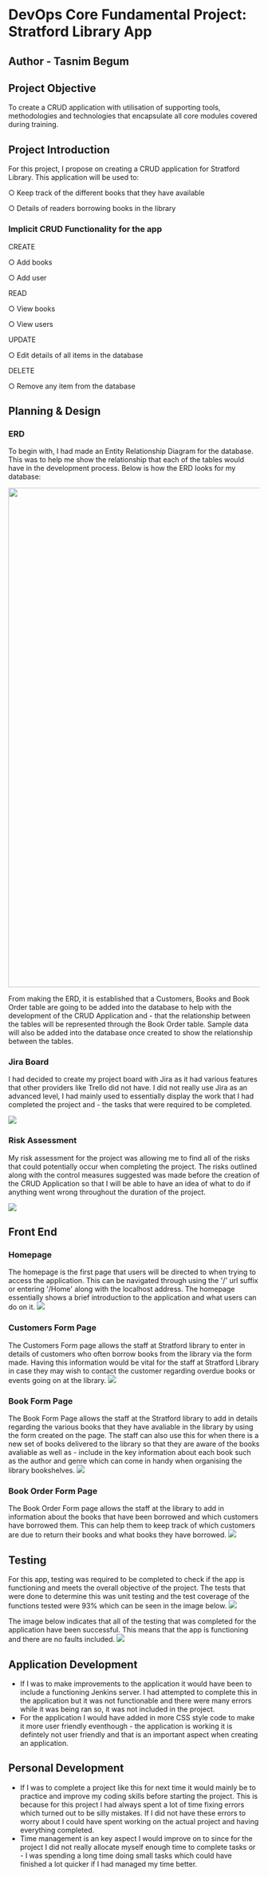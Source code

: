 # DevOps Core Fundamental Project: Stratford Library App
## Author - Tasnim Begum
## Project Objective
<p> To create a CRUD application with utilisation of supporting tools, methodologies and technologies that encapsulate all core modules covered during training.

## Project Introduction
<p> For this project, I propose on creating a CRUD application for Stratford Library. This application will be used to: 
<p> ○ Keep track of the different books that they have available
<p> ○ Details of readers borrowing books in the library

### Implicit CRUD Functionality for the app
<p> CREATE
<p> ○ Add books
<p> ○ Add user
<p> READ
<p> ○ View books
<p> ○ View users
<p> UPDATE
<p> ○ Edit details of all items in the database
<p> DELETE
<p> ○ Remove any item from the database

## Planning & Design
### ERD
<p> To begin with, I had made an Entity Relationship Diagram for the database. This was to help me show the relationship that each of the tables would have in the development process. Below is how the ERD looks for my database:
<p>
<img src = "https://user-images.githubusercontent.com/60227889/182921550-c951d57c-6647-439c-b799-a1003e7d5865.png" width="1000">
<p> From making the ERD, it is established that a Customers, Books and Book Order table are going to be added into the database to help with the development of the CRUD Application and - that the relationship between the tables will be represented through the Book Order table. Sample data will also be added into the database once created to show the relationship between the tables. 

### Jira Board
<p> I had decided to create my project board with Jira as it had various features that other providers like Trello did not have. I did not really use Jira as an advanced level, I had mainly used to essentially display the work that I had completed the project and - the tasks that were required to be completed. 
<p> 
<img src = "https://user-images.githubusercontent.com/60227889/182929866-3af1a9bb-3ce9-4c9f-a1d0-c0c4db33b0ce.png" widith="1000">

### Risk Assessment
<p> My risk assessment for the project was allowing me to find all of the risks that could potentially occur when completing the project. The risks outlined along with the control measures suggested was made before the creation of the CRUD Application so that I will be able to have an idea of what to do if anything went wrong throughout the duration of the project. 
<p>
<img src = "https://user-images.githubusercontent.com/60227889/182939899-acc2d865-0da1-4bdc-9cf5-bc031a34a99f.png">

## Front End
### Homepage
<p> The homepage is the first page that users will be directed to when trying to access the application. This can be navigated through using the '/' url suffix or entering '/Home' along with the localhost address. The homepage essentially shows a brief introduction to the application and what users can do on it.

<img src = "https://user-images.githubusercontent.com/60227889/182939395-b1eeaa90-9c89-4a0f-b98d-3e04dd73417e.png">

### Customers Form Page
<p> The Customers Form page allows the staff at Stratford library to enter in details of customers who often borrow books from the library via the form made. Having this information would be vital for the staff at Stratford Library in case they may wish to contact the customer regarding overdue books or events going on at the library.

<img src = "https://user-images.githubusercontent.com/60227889/182942714-4aae160e-6f97-42f6-a3a2-201e673cf071.png">

### Book Form Page
<p> The Book Form Page allows the staff at the Stratford library to add in details regarding the various books that they have avaliable in the library by using the form created on the page. The staff can also use this for when there is a new set of books delivered to the library so that they are aware of the books avaliable as well as - include in the key information about each book such as the author and genre which can come in handy when organising the library bookshelves.

<img src = "https://user-images.githubusercontent.com/60227889/182943344-fee79d0e-f172-4027-9e77-5540652d0ba6.png">

### Book Order Form Page
<p> The Book Order Form page allows the staff at the library to add in information about the books that have been borrowed and which customers have borrowed them. This can help them to keep track of which customers are due to return their books and what books they have borrowed.
	
<img src = "https://user-images.githubusercontent.com/60227889/182944083-c4161bee-0635-45d1-9f3c-48e0632817db.png">

## Testing
<p> For this app, testing was required to be completed to check if the app is functioning and meets the overall objective of the project. The tests that were done to determine this was unit testing and the test coverage of the functions tested were 93% which can be seen in the image below. 

<img src = "https://user-images.githubusercontent.com/60227889/182945496-04a32dbd-1c7f-4638-a6c9-2fc4d4ed9cae.png">

<p> The image below indicates that all of the testing that was completed for the application have been successful. This means that the app is functioning and there are no faults included. 

<img src = "https://user-images.githubusercontent.com/60227889/182945826-c0fab5e0-d3c9-4b71-8878-5a098d1cc5bc.png">

## Application Development
- If I was to make improvements to the application it would have been to include a functioning Jenkins server. I had attempted to complete this in the application but it was not functionable and there were many errors while it was being ran so, it was not included in the project.
- For the application I would have added in more CSS style code to make it more user friendly eventhough -  the application is working it is defintely not user friendly and that is an important aspect when creating an application.

## Personal Development
- If I was to complete a project like this for next time it would mainly be to practice and improve my coding skills before starting the project. This is because for this project I had always spent a lot of time fixing errors which turned out to be silly mistakes. If I did not have these errors to worry about I could have spent working on the actual project and having everything completed. 
- Time management is an key aspect I would improve on to since for the project I did not really allocate myself enough time to complete tasks or - I was spending a long time doing small tasks which could have finished a lot quicker if I had managed my time better. 

